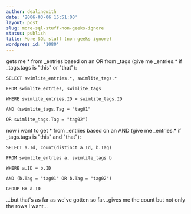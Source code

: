 ```yaml
---
author: dealingwith
date: '2006-03-06 15:51:00'
layout: post
slug: more-sql-stuff-non-geeks-ignore
status: publish
title: More SQL stuff (non geeks ignore)
wordpress_id: '1080'
---
```


gets me * from _entries based on an OR from _tags (give me _entries.* if
_tags.tags is "this" or "that"):


    SELECT swimlite_entries.*, swimlite_tags.*

    FROM swimlite_entries, swimlite_tags

    WHERE swimlite_entries.ID = swimlite_tags.ID

    AND (swimlite_tags.Tag = "tag01"

    OR swimlite_tags.Tag = "tag02")

now i want to get * from _entries based on an AND (give me _entries.* if
_tags.tags is "this" and "that"):


    SELECT a.Id, count(distinct a.Id, b.Tag)

    FROM swimlite_entries a, swimlite_tags b

    WHERE a.ID = b.ID

    AND (b.Tag = "tag01" OR b.Tag = "tag02")

    GROUP BY a.ID

...but that's as far as we've gotten so far...gives me the count but not only
the rows I want...

